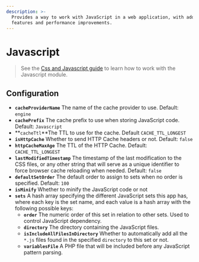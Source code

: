 ```yaml
---
description: >-
  Provides a way to work with JavaScript in a web application, with additional
  features and performance improvements.
---
```


# Javascript

> See the [Css and Javascript guide](../../guide/css-and-javascript-guide/) to learn how to work with the Javascript module.

## Configuration

* **`cacheProviderName`** The name of the cache provider to use. Default: `engine`
* **`cachePrefix`** The cache prefix to use when storing JavaScript code. Default: `Javascript`
* **`cacheTtl`**The TTL to use for the cache. Default `CACHE_TTL_LONGEST`
* **`isHttpCache`** Whether to send HTTP Cache headers or not. Default: `false`
* **`httpCacheMaxAge`** The TTL of the HTTP Cache. Default: `CACHE_TTL_LONGEST`
* **`lastModifiedTimestamp`** The timestamp of the last modification to the CSS files, or any other string that will serve as a unique identifier to force browser cache reloading when needed. Default: `false`
* **`defaultSetOrder`** The default order to assign to sets when no order is specified. Default: `100`
* **`isMinify`** Whether to minify the JavaScript code or not
* **`sets`** A hash array specifying the different JavaScript sets this app has, where each key is the set name, and each value is a hash array with the following possible keys:
  * **`order`** The numeric order of this set in relation to other sets. Used to control JavaScript dependency.
  * **`directory`** The directory containing the JavaScript files.
  * **`isIncludeAllFilesInDirectory`** Whether to automatically add all the `*.js` files found in the specified `directory` to this set or not.
  * **`variablesFile`** A PHP file that will be included before any JavaScript pattern parsing.

